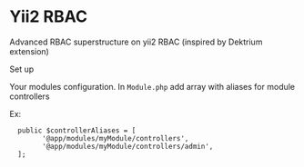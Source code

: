 Yii2 RBAC
===============

Advanced RBAC superstructure on yii2 RBAC
(inspired by Dektrium extension)

Set up

Your modules configuration. In `Module.php` add array with aliases for module controllers

Ex:
```
  public $controllerAliases = [
        '@app/modules/myModule/controllers',
        '@app/modules/myModule/controllers/admin',
  ];  
```
